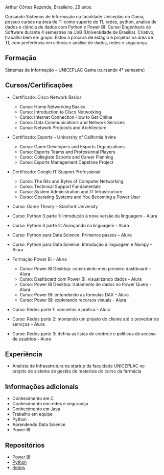 Arthur Côrtes Rezende, Brasileiro, 25 anos.

Cursando Sistemas de Informação na faculdade Uniceplac do Gama, possuo cursos na área de TI como suporte de TI, redes, python, analise de dados e ciência de dados com Python e Power BI. Cursei Engenharia de Software durante 4 semestres na UnB (Universidade de Brasília). Criativo, trabalho bem em grupo. 
Estou a procura de estágio e projetos na área de TI, com preferência em ciência e análise de dados, redes e segurança.

## **Formação**
Sistemas de Informação – UNICEPLAC Gama (cursando 4° semestre)

## **Cursos/Certificações**
- Certificado: Cisco Network Basics
  - Curso: Home Networking Basics
  - Curso: Introduction to Cisco Networking
  - Curso: Internet Connection How to Get Online
  - Curso: Data Communications and Network Services
  - Curso: Network Protocols and Architecture

- Certificado: Esports – University of California Irvine
  - Curso: Game Developers and Esports Organizations
  - Curso: Esports Teams and Professional Players
  - Curso: Collegiate Esports and Career Planning
  - Curso: Esports Management Capstone Project

- Certificado: Google IT Support Professional
  - Curso: The Bits and Bytes of Computer Networking
  - Curso: Technical Support Fundamentals
  - Curso: System Administration and IT Infrastructure
  - Curso: Operating Systems and You Becoming a Power User

- Curso: Game Theory – Stanford University

- Curso: Python 3 parte 1: Introdução à nova versão da linguagem – Alura
- Curso: Python 3 parte 2: Avançando na linguagem - Alura

- Curso: Python para Data Science: Primeiros passos – Alura
- Curso: Python para Data Science: Introdução à linguagem e Numpy – Alura

- Formação Power BI - Alura
  - Curso: Power BI Desktop: construindo meu primeiro dashboard – Alura
  - Curso: Dashboard com Power BI: visualizando dados - Alura
  - Curso: Power BI Desktop: tratamento de dados no Power Query - Alura
  - Curso: Power BI: entendendo as fórmulas DAX – Alura
  - Curso: Power BI: explorando recursos visuais - Alura

- Curso: Redes parte 1: conceitos e prática – Alura
- Curso: Redes parte 2: montando um projeto do cliente até o provedor de serviços – Alura
- Curso: Redes parte 3: defina as listas de controle e políticas de acesso de usuários - Alura






## **Experiência**
- Analista de Infraestrutura na startup da faculdade UNICEPLAC no projeto de sistema de gestão de materiais do curso da farmácia

## **Informações adicionais**
- Conhecimento em C
- Conhecimento em redes e segurança
- Conhecimento em Java
- Trabalho em equipe
- Python
- Aprendendo Data Science
- Power BI

## **Repositórios**
- [Power BI](https://github.com/arthurcortesr/PowerBI)
- [Python](https://github.com/arthurcortesr/Python)
- [Redes](https://github.com/arthurcortesr/Redes)
